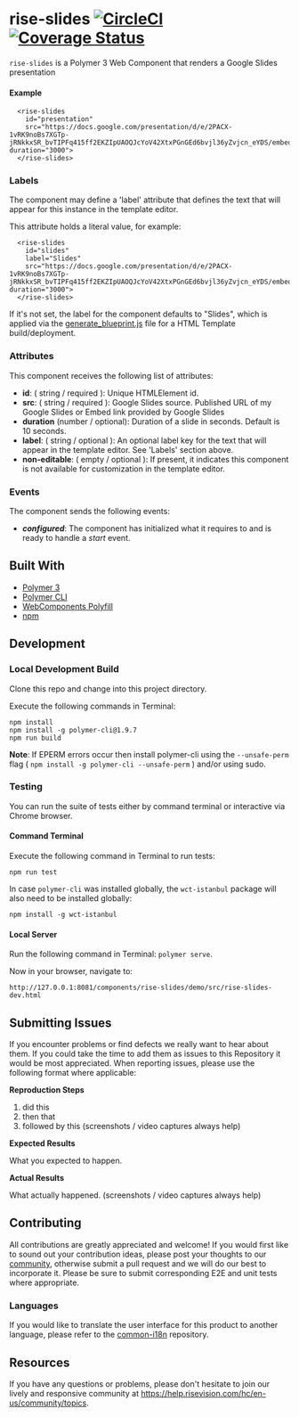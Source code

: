 # rise-slides [![CircleCI](https://circleci.com/gh/Rise-Vision/rise-slides.svg?style=svg)](https://circleci.com/gh/Rise-Vision/rise-slides) [![Coverage Status](https://coveralls.io/repos/github/Rise-Vision/rise-slides/badge.svg?branch=master)](https://coveralls.io/github/Rise-Vision/rise-slides?branch=master)

`rise-slides` is a Polymer 3 Web Component that renders a Google Slides presentation

#### Example

```
  <rise-slides
    id="presentation"
    src="https://docs.google.com/presentation/d/e/2PACX-1vRK9noBs7XGTp-jRNkkxSR_bvTIPFq415ff2EKZIpUAOQJcYoV42XtxPGnGEd6bvjl36yZvjcn_eYDS/embed" duration="3000">
  </rise-slides>
```

### Labels

The component may define a 'label' attribute that defines the text that will appear for this instance in the template editor.

This attribute holds a literal value, for example:

```
  <rise-slides
    id="slides"
    label="Slides"
    src="https://docs.google.com/presentation/d/e/2PACX-1vRK9noBs7XGTp-jRNkkxSR_bvTIPFq415ff2EKZIpUAOQJcYoV42XtxPGnGEd6bvjl36yZvjcn_eYDS/embed" duration="3000">
  </rise-slides>
```

If it's not set, the label for the component defaults to "Slides", which is applied via the [generate_blueprint.js](https://github.com/Rise-Vision/html-template-library/blob/master/generate_blueprint.js) file for a HTML Template build/deployment.

### Attributes

This component receives the following list of attributes:

- **id**: ( string / required ): Unique HTMLElement id.
- **src**: ( string / required ): Google Slides source. Published URL of my Google Slides or Embed link provided by Google Slides
- **duration** (number / optional): Duration of a slide in seconds. Default is 10 seconds.
- **label**: ( string / optional ): An optional label key for the text that will appear in the template editor. See 'Labels' section above.
- **non-editable**: ( empty / optional ): If present, it indicates this component is not available for customization in the template editor.

### Events

The component sends the following events:

- **_configured_**: The component has initialized what it requires to and is ready to handle a _start_ event.

## Built With
- [Polymer 3](https://www.polymer-project.org/)
- [Polymer CLI](https://github.com/Polymer/tools/tree/master/packages/cli)
- [WebComponents Polyfill](https://www.webcomponents.org/polyfills/)
- [npm](https://www.npmjs.org)

## Development

### Local Development Build
Clone this repo and change into this project directory.

Execute the following commands in Terminal:

```
npm install
npm install -g polymer-cli@1.9.7
npm run build
```

**Note**: If EPERM errors occur then install polymer-cli using the `--unsafe-perm` flag ( `npm install -g polymer-cli --unsafe-perm` ) and/or using sudo.

### Testing
You can run the suite of tests either by command terminal or interactive via Chrome browser.

#### Command Terminal
Execute the following command in Terminal to run tests:

```
npm run test
```

In case `polymer-cli` was installed globally, the `wct-istanbul` package will also need to be installed globally:

```
npm install -g wct-istanbul
```

#### Local Server
Run the following command in Terminal: `polymer serve`.

Now in your browser, navigate to:

```
http://127.0.0.1:8081/components/rise-slides/demo/src/rise-slides-dev.html
```

## Submitting Issues
If you encounter problems or find defects we really want to hear about them. If you could take the time to add them as issues to this Repository it would be most appreciated. When reporting issues, please use the following format where applicable:

**Reproduction Steps**

1. did this
2. then that
3. followed by this (screenshots / video captures always help)

**Expected Results**

What you expected to happen.

**Actual Results**

What actually happened. (screenshots / video captures always help)

## Contributing
All contributions are greatly appreciated and welcome! If you would first like to sound out your contribution ideas, please post your thoughts to our [community](https://help.risevision.com/hc/en-us/community/topics), otherwise submit a pull request and we will do our best to incorporate it. Please be sure to submit corresponding E2E and unit tests where appropriate.

### Languages
If you would like to translate the user interface for this product to another language, please refer to the [common-i18n](https://github.com/Rise-Vision/common-i18n) repository.

## Resources
If you have any questions or problems, please don't hesitate to join our lively and responsive community at https://help.risevision.com/hc/en-us/community/topics.
